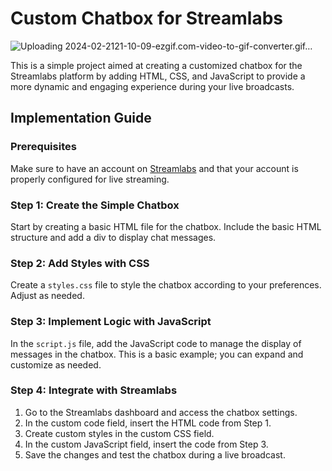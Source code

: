 # Custom Chatbox for Streamlabs
![Uploading 2024-02-2121-10-09-ezgif.com-video-to-gif-converter.gif…]()

This is a simple project aimed at creating a customized chatbox for the Streamlabs platform by adding HTML, CSS, and JavaScript to provide a more dynamic and engaging experience during your live broadcasts.

## Implementation Guide

### Prerequisites
Make sure to have an account on [Streamlabs](https://streamlabs.com/) and that your account is properly configured for live streaming.

### Step 1: Create the Simple Chatbox
Start by creating a basic HTML file for the chatbox. Include the basic HTML structure and add a div to display chat messages.

### Step 2: Add Styles with CSS
Create a `styles.css` file to style the chatbox according to your preferences. Adjust as needed.

### Step 3: Implement Logic with JavaScript
In the `script.js` file, add the JavaScript code to manage the display of messages in the chatbox. This is a basic example; you can expand and customize as needed.

### Step 4: Integrate with Streamlabs

1. Go to the Streamlabs dashboard and access the chatbox settings.
2. In the custom code field, insert the HTML code from Step 1.
3. Create custom styles in the custom CSS field.
4. In the custom JavaScript field, insert the code from Step 3.
5. Save the changes and test the chatbox during a live broadcast.
